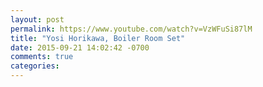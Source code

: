 ```yaml
---
layout: post
permalink: https://www.youtube.com/watch?v=VzWFuSi87lM
title: "Yosi Horikawa, Boiler Room Set"
date: 2015-09-21 14:02:42 -0700
comments: true
categories: 
---
```

